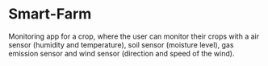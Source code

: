 # Smart-Farm
Monitoring app for a crop, where the user can monitor their crops with a air sensor (humidity and temperature), soil sensor (moisture level), gas emission sensor and wind sensor (direction and speed of the wind).
